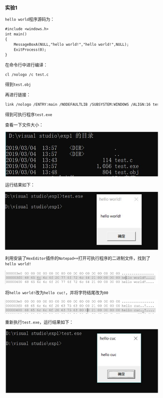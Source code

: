 ### 实验1

```hello world```程序源码为：
```txt
#include <windows.h>
int main()
{
	MessageBoxA(NULL,"hello world!","hello world!",NULL);
	ExitProcess(0);
}
```

在命令行中进行编译：
```txt
cl /nologo /c test.c
```

得到```test.obj```

再进行链接：
```txt
link /nologo /ENTRY:main /NODEFAULTLIB /SUBSYSTEM:WINDOWS /ALIGN:16 test.obj user32.lib kernel32.lib
```

得到可执行程序```test.exe```

查看一下文件大小：

![image](5.jpg)

运行结果如下：

![image](1.jpg)

利用安装了```HexEditor```插件的```Notepad++```打开可执行程序的二进制文件，找到了```hello world!```

![image](2.jpg)

将```hello world!```改为```hello cuc!```，并将字符结尾改为```00```

![image](3.jpg)

重新执行```test.exe```，运行结果如下：

![image](4.jpg)
